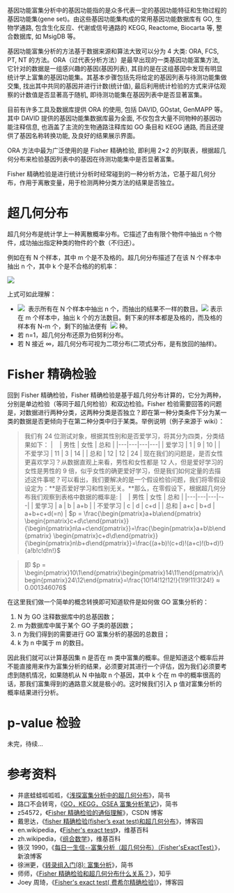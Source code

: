 基因功能富集分析中的基因功能指的是众多代表一定的基因功能特征和生物过程的基因功能集(gene set)。由这些基因功能集构成的常用基因功能数据库有 GO, 生物学通路, 包含生化反应、代谢或信号通路的 KEGG, Reactome, Biocarta 等, 整合数据库, 如 MsigDB 等。

基因功能富集分析的方法基于数据来源和算法大致可以分为 4 大类: ORA, FCS, PT, NT 的方法。ORA（过代表分析方法）是最早出现的一类基因功能富集方法, 它针对的数据是一组感兴趣的基因(基因列表), 其目的是在这组基因中发现有明显统计学上富集的基因功能集。其基本步骤包括先将给定的基因列表与待测功能集做交集, 找出其中共同的基因并进行计数(统计值), 最后利用统计检验的方式来评估观察的计数值是否显著高于随机, 即待测功能集在基因列表中是否显著富集。

目前有许多工具及数据库提供 ORA 的使用, 包括 DAVID, GOstat, GenMAPP 等。其中 DAVID 提供的基因功能集数据库最为全面, 不仅包含大量不同物种的基因功能注释信息, 也涵盖了主流的生物通路注释库如 GO 条目和 KEGG 通路, 而且还提供了基因名称转换功能, 及良好的结果展示界面。

ORA 方法中最为广泛使用的是 Fisher 精确检验, 即利用 2×2 的列联表，根据超几何分布来检验基因列表中的基因在待测功能集中是否显著富集。

Fisher 精确检验是进行统计分析时经常碰到的一种分析方法，它基于超几何分布，作用于离散变量，用于检测两种分类方法的结果是否独立。

# **超几何分布**

超几何分布是统计学上一种离散概率分布。它描述了由有限个物件中抽出 n 个物件，成功抽出指定种类的物件的个数（不归还）。

例如在有 N 个样本，其中 m 个是不及格的。超几何分布描述了在该 N 个样本中抽出 n 个，其中 k 个是不合格的的机率：

![](https://shub-1251708715.cos.ap-guangzhou.myqcloud.com/elog-docs-images/Fixh0BtmkTX3nlHgKV3_C-MqKTUv.svg)

上式可如此理解：

- ![](https://shub-1251708715.cos.ap-guangzhou.myqcloud.com/elog-docs-images/FggaFQ7YVyMX-k13j8zG7SNG72Fh.svg)  表示所有在 N 个样本中抽出 n 个，而抽出的结果不一样的数目。![](https://shub-1251708715.cos.ap-guangzhou.myqcloud.com/elog-docs-images/FkNIh2xj3hNQ5oNrIpEbxO6z2tXC.svg) 表示在 m 个样本中，抽出 k 个的方法数目。剩下来的样本都是及格的，而及格的样本有 N-m 个，剩下的抽法便有  ![](https://shub-1251708715.cos.ap-guangzhou.myqcloud.com/elog-docs-images/Fk_dHEbwssUmqR94UNL0JsANO1PH.svg) 种。
- 若 n=1，超几何分布还原为伯努利分布。
- 若 N 接近 ∞，超几何分布可视为二项分布(二项式分布，是有放回的抽样)。

# **Fisher 精确检验**

回到 Fisher 精确检验，Fisher 精确检验是基于超几何分布计算的，它分为两种，分别是单边检验（等同于超几何检验）和双边检验。Fisher 检验需要回答的问题是，对数据进行两种分类，这两种分类是否独立？即在第一种分类条件下分为某一类的数据是否更倾向于在第二种分类中归于某类。举例说明（例子来源于 wiki）：

> 我们有 24 位测试对象，根据其性别和是否爱学习，将其分为四类，分类结果如下：
> |    | 男性 | 女性 | 总和 |
> |---|---|---|---|
> | 爱学习 | 1 | 9 | 10 |
> | 不爱学习 | 11 | 3 | 14 |
> | 总和 | 12 | 12 | 24 |
> 现在我们的问题是，是否女性更喜欢学习？从数据直观上来看，男性和女性都是 12 人，但是爱好学习的女性是男性的 9 倍，似乎女性的确更爱好学习，但是我们如何定量的去描述这件事呢？可以看出，我们要解决的是一个假设检验问题，我们将零假设设定为：**是否爱好学习和性别无关。**那么，在零假设下，根据超几何分布我们观察到表格中数据的概率是:
> |    | 男性 | 女性 | 总和 |
> |---|---|---|---|
> | 爱学习 | a | b | a+b |
> | 不爱学习 | c | d | c+d |
> | 总和 | a+c | b+d | a+b+c+d(=n) |
> $p = \frac{\begin{pmatrix}a+b\a\end{pmatrix} \begin{pmatrix}c+d\c\end{pmatrix}}{\begin{pmatrix}n\a+c\end{pmatrix}}=\frac{\begin{pmatrix}a+b\b\end{pmatrix} \begin{pmatrix}c+d\d\end{pmatrix}}{\begin{pmatrix}n\b+d\end{pmatrix}}=\frac{(a+b)!(c+d)!(a+c)!(b+d)!}{a!b!c!d!n!}$

> 即 $p = \begin{pmatrix}10\1\end{pmatrix}\begin{pmatrix}14\11\end{pmatrix}/\begin{pmatrix}24\12\end{pmatrix}=\frac{10!14!12!12!}{1!9!11!3!24!} ≈ 0.001346076$

在这里我们做一个简单的概念转换即可知道软件是如何做 GO 富集分析的：

1. N 为 GO 注释数据库中的总基因数；
2. m 为数据库中属于某个 GO 子类的基因数；
3. n 为我们得到的需要进行 GO 富集分析的基因的总数目；
4. k 为 n 中属于 m 的数目。

因此我们就可以计算基因集 n 是否在 m 类中富集的概率。但是知道这个概率后并不能直接用来作为富集分析的结果，必须要对其进行一个评估，因为我们必须要考虑到随机情况，如果随机从 N 中抽取 n 个基因，其中 k 个在 m 中的概率很高的话，那我们富集得到的通路意义就是极小的。这时候我们引入 p 值对富集分析的概率结果进行分析。

# **p-value 检验**

未完，待续...

# **参考资料**

- 井底蛙蛙呱呱呱，《[浅探富集分析中的超几何分布](https://www.jianshu.com/p/13f46bebebd4)》，简书
- 路口不会转弯，《[GO，KEGG，GSEA 富集分析笔记](https://www.jianshu.com/p/a0bad4119e79)》，简书
- z54572，《[Fisher 精确检验的通俗理解](https://blog.csdn.net/z54572/article/details/61199246)》，CSDN 博客
- 戴思达，《[fisher 精确检验(fisher’s exat test)和超几何分布](https://www.cnblogs.com/sddai/p/6279572.html)》，博客园
- en.wikipedia，《[Fisher's exact test](https://en.wikipedia.org/wiki/Fisher's_exact_test)》，维基百科
- zh.wikipedia，《[组合数学](https://zh.wikipedia.org/wiki/%E7%BB%84%E5%90%88%E6%95%B0%E5%AD%A6)》，维基百科
- 铁汉 1990，《[每日一生信--富集分析（超几何分布）（Fisher'sExactTest）](http://blog.sina.com.cn/s/blog_670445240101m4z3.html)》，新浪博客
- 徐洲更，《[转录组入门(8): 富集分析](https://www.jianshu.com/p/5c8c6a380939)》，简书
- 师师，《[Fisher 精确检验和超几何分布什么关系？](https://www.zhihu.com/question/28637406)》，知乎
- Joey 周琦，《[Fisher's exact test( 费希尔精确检验)](https://www.cnblogs.com/Dzhouqi/p/3440575.html)》，博客园
